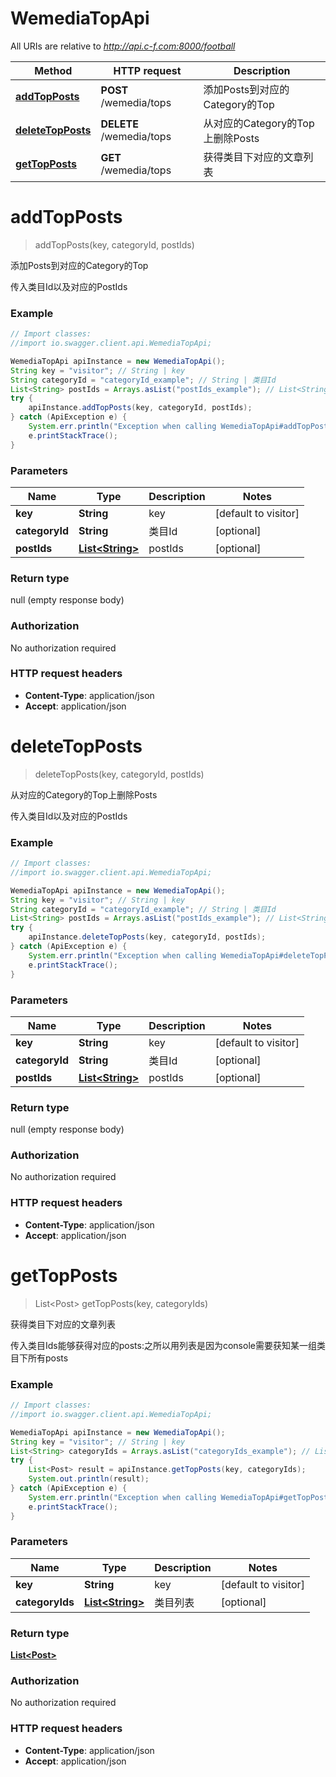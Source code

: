 # WemediaTopApi

All URIs are relative to *http://api.c-f.com:8000/football*

Method | HTTP request | Description
------------- | ------------- | -------------
[**addTopPosts**](WemediaTopApi.md#addTopPosts) | **POST** /wemedia/tops | 添加Posts到对应的Category的Top
[**deleteTopPosts**](WemediaTopApi.md#deleteTopPosts) | **DELETE** /wemedia/tops | 从对应的Category的Top上删除Posts
[**getTopPosts**](WemediaTopApi.md#getTopPosts) | **GET** /wemedia/tops | 获得类目下对应的文章列表


<a name="addTopPosts"></a>
# **addTopPosts**
> addTopPosts(key, categoryId, postIds)

添加Posts到对应的Category的Top

传入类目Id以及对应的PostIds

### Example
```java
// Import classes:
//import io.swagger.client.api.WemediaTopApi;

WemediaTopApi apiInstance = new WemediaTopApi();
String key = "visitor"; // String | key
String categoryId = "categoryId_example"; // String | 类目Id
List<String> postIds = Arrays.asList("postIds_example"); // List<String> | postIds
try {
    apiInstance.addTopPosts(key, categoryId, postIds);
} catch (ApiException e) {
    System.err.println("Exception when calling WemediaTopApi#addTopPosts");
    e.printStackTrace();
}
```

### Parameters

Name | Type | Description  | Notes
------------- | ------------- | ------------- | -------------
 **key** | **String**| key | [default to visitor]
 **categoryId** | **String**| 类目Id | [optional]
 **postIds** | [**List&lt;String&gt;**](String.md)| postIds | [optional]

### Return type

null (empty response body)

### Authorization

No authorization required

### HTTP request headers

 - **Content-Type**: application/json
 - **Accept**: application/json

<a name="deleteTopPosts"></a>
# **deleteTopPosts**
> deleteTopPosts(key, categoryId, postIds)

从对应的Category的Top上删除Posts

传入类目Id以及对应的PostIds

### Example
```java
// Import classes:
//import io.swagger.client.api.WemediaTopApi;

WemediaTopApi apiInstance = new WemediaTopApi();
String key = "visitor"; // String | key
String categoryId = "categoryId_example"; // String | 类目Id
List<String> postIds = Arrays.asList("postIds_example"); // List<String> | postIds
try {
    apiInstance.deleteTopPosts(key, categoryId, postIds);
} catch (ApiException e) {
    System.err.println("Exception when calling WemediaTopApi#deleteTopPosts");
    e.printStackTrace();
}
```

### Parameters

Name | Type | Description  | Notes
------------- | ------------- | ------------- | -------------
 **key** | **String**| key | [default to visitor]
 **categoryId** | **String**| 类目Id | [optional]
 **postIds** | [**List&lt;String&gt;**](String.md)| postIds | [optional]

### Return type

null (empty response body)

### Authorization

No authorization required

### HTTP request headers

 - **Content-Type**: application/json
 - **Accept**: application/json

<a name="getTopPosts"></a>
# **getTopPosts**
> List&lt;Post&gt; getTopPosts(key, categoryIds)

获得类目下对应的文章列表

传入类目Ids能够获得对应的posts:之所以用列表是因为console需要获知某一组类目下所有posts

### Example
```java
// Import classes:
//import io.swagger.client.api.WemediaTopApi;

WemediaTopApi apiInstance = new WemediaTopApi();
String key = "visitor"; // String | key
List<String> categoryIds = Arrays.asList("categoryIds_example"); // List<String> | 类目列表
try {
    List<Post> result = apiInstance.getTopPosts(key, categoryIds);
    System.out.println(result);
} catch (ApiException e) {
    System.err.println("Exception when calling WemediaTopApi#getTopPosts");
    e.printStackTrace();
}
```

### Parameters

Name | Type | Description  | Notes
------------- | ------------- | ------------- | -------------
 **key** | **String**| key | [default to visitor]
 **categoryIds** | [**List&lt;String&gt;**](String.md)| 类目列表 | [optional]

### Return type

[**List&lt;Post&gt;**](Post.md)

### Authorization

No authorization required

### HTTP request headers

 - **Content-Type**: application/json
 - **Accept**: application/json


